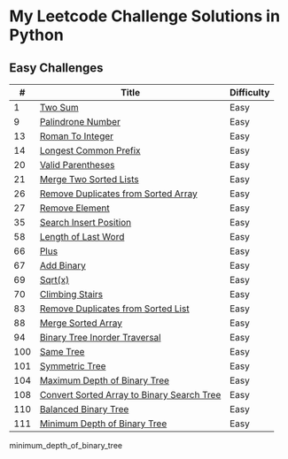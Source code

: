 # My Leetcode Challenge Solutions in Python

## Easy Challenges

| #       |               Title                                                  | Difficulty |
| ------- | ------------------------------------------------------------------   | :-------   |
| 1       |  [Two Sum](https://leetcode.com/problems/two-sum/)                                                         |  Easy      |
| 9       |  [Palindrone Number](https://leetcode.com/problems/palindrone-number/)                                               |  Easy      | 
| 13      |  [Roman To Integer]()                                                |  Easy      | 
| 14      |  [Longest Common Prefix]()                                           |  Easy      | 
| 20      |  [Valid Parentheses]()                                               |  Easy      | 
| 21      |  [Merge Two Sorted Lists]()                                          |  Easy      | 
| 26      |  [Remove Duplicates from Sorted Array]()                             |  Easy      | 
| 27      |  [Remove Element]()                                                  |  Easy      | 
| 35      |  [Search Insert Position]()                                          |  Easy      | 
| 58      |  [Length of Last Word](https://leetcode.com/problems/length-of-last-word/)                                             |  Easy      | 
| 66      |  [Plus](https://leetcode.com/problems/plus-one/)                                                                       |  Easy      | 
| 67     |  [Add Binary](https://leetcode.com/problems/add-binary/)                                                                       |  Easy      | 
| 69     |  [Sqrt(x)](https://leetcode.com/problems/sqrtx/)                                                                       |  Easy      | 
| 70   |  [Climbing Stairs](https://leetcode.com/problems/climbing-stairs/)                                                                       |  Easy      | 
| 83   |  [Remove Duplicates from Sorted List](https://leetcode.com/problems/remove-duplicates-from-sorted-list/)                                                                       |  Easy      | 
| 88   |  [Merge Sorted Array](https://leetcode.com/problems/merge-sorted-array/)                                                                       |  Easy      | 
| 94   |  [Binary Tree Inorder Traversal](https://leetcode.com/problems/binary-tree-inorder-traversal/description/)                                                                       |  Easy      | 
| 100  |  [Same Tree](https://leetcode.com/problems/same-tree/description/)                                                                       |  Easy      | 
| 101 |  [Symmetric Tree](https://leetcode.com/problems/symmetric-tree/description/)                                                                       |  Easy      | 
| 104 |  [Maximum Depth of Binary Tree](https://leetcode.com/problems/maximum-depth-of-binary-tree/description/)                                                                       |  Easy      | 
| 108 |  [ Convert Sorted Array to Binary Search Tree](https://leetcode.com/problems/convert-sorted-array-to-binary-search-tree/description/)                                                                       |  Easy      | 
| 110 |  [  Balanced Binary Tree](https://leetcode.com/problems/balanced-binary-tree/description/)                                                                       |  Easy      | 
| 111 |  [Minimum Depth of Binary Tree](https://leetcode.com/problems/minimum-depth-of-binary-tree/description/)                                                                       |  Easy      | 

 
 minimum_depth_of_binary_tree
